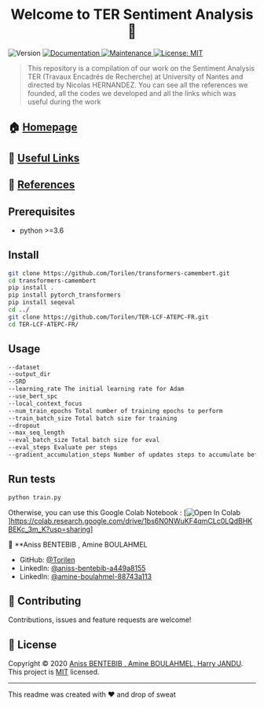 <h1 align="center">Welcome to TER Sentiment Analysis 👋</h1>
<p>
  <img alt="Version" src="https://img.shields.io/badge/version-1.0.0-blue.svg?cacheSeconds=2592000" />
  <a href="https://github.com/Torilen/TER-Sentiment-Analysis#readme" target="_blank">
    <img alt="Documentation" src="https://img.shields.io/badge/documentation-yes-brightgreen.svg" />
  </a>
  <a href="https://github.com/Torilen/TER-Sentiment-Analysis/graphs/commit-activity" target="_blank">
    <img alt="Maintenance" src="https://img.shields.io/badge/Maintained%3F-yes-green.svg" />
  </a>
  <a href="https://github.com/Torilen/TER-Sentiment-Analysis/blob/master/LICENSE" target="_blank">
    <img alt="License: MIT" src="https://img.shields.io/github/license/Torilen/TER-Sentiment-Analysis" />
  </a>
</p>

> This repository is a compilation of our work on the Sentiment Analysis TER (Travaux Encadrés de Recherche) at University of Nantes and directed by Nicolas HERNANDEZ. You can see all the references we founded, all the codes we developed and all the links which was useful during the work 

## 🏠 [Homepage](https://github.com/Torilen/TER-Sentiment-Analysis)
## :link: [Useful Links](https://github.com/Torilen/TER-Sentiment-Analysis/blob/master/USEFULLINKS.md)
## :triangular_flag_on_post: [References](https://github.com/Torilen/TER-Sentiment-Analysis/blob/master/REFERENCES.md)

## Prerequisites

- python >=3.6

## Install

```sh
git clone https://github.com/Torilen/transformers-camembert.git
cd transformers-camembert
pip install .
pip install pytorch_transformers
pip install seqeval
cd ../
git clone https://github.com/Torilen/TER-LCF-ATEPC-FR.git
cd TER-LCF-ATEPC-FR/
```

## Usage

```sh
--dataset
--output_dir
--SRD
--learning_rate The initial learning rate for Adam
--use_bert_spc
--local_context_focus
--num_train_epochs Total number of training epochs to perform
--train_batch_size Total batch size for training
--dropout
--max_seq_length
--eval_batch_size Total batch size for eval
--eval_steps Evaluate per steps
--gradient_accumulation_steps Number of updates steps to accumulate before performing a backward/update pas
```

## Run tests

```sh
python train.py
```



Otherwise, you can use this Google Colab Notebook : [![Open In Colab](https://colab.research.google.com/assets/colab-badge.svg)]https://colab.research.google.com/drive/1bs6N0NWuKF4qmCLc0LQdBHKBEKc_3m_K?usp=sharing]

👤 **Aniss BENTEBIB , Amine BOULAHMEL

* GitHub: [@Torilen](https://github.com/Torilen)
* LinkedIn: [@aniss-bentebib-a449a8155](https://linkedin.com/in/aniss-bentebib-a449a8155)
* LinkedIn: [@amine-boulahmel-88743a113](https://linkedin.com/in/amine-boulahmel-88743a113)

## 🤝 Contributing

Contributions, issues and feature requests are welcome!

## 📝 License

Copyright © 2020 [Aniss BENTEBIB , Amine BOULAHMEL, Harry JANDU](https://github.com/Torilen).<br />
This project is [MIT](https://github.com/kefranabg/readme-md-generator/blob/master/LICENSE) licensed.

***
This readme was created with ❤️ and drop of sweat
